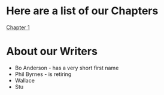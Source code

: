 # Here are a list of our Chapters

[Chapter 1](Chapter1.txt)

# About our Writers

- Bo Anderson - has a very short first name
- Phil Byrnes - is retiring
- Wallace
- Stu
